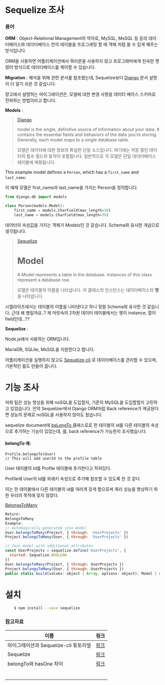 # Sequelize 조사

### 용어

**ORM** : Object-Relational Management의 약자로, MySQL, MsSQL 등 등의 데이터베이스와 데이터베이스 안의 테이블을 프로그래밍 할 때 객체 처럼 쓸 수 있게 해주는 방식입니다. 

ORM을 사용하면 어플리케이션에서 쿼리문을 사용하지 않고 프로그래머에게 친숙한 명령어 방식으로 데이터베이스를 제어할 수 있습니다.



**Migration** : 해석을 위해 관련 문서를 참조했는데, Sequelize보다 [Django](https://docs.djangoproject.com/en/3.2/topics/migrations/) 문서 설명이 더 알기 쉬운 것 같습니다.

쟝고에서 설명하는 마이그레이션은, 모델에 대한 변경 사항을 데이터 베이스 스키마로 전파하는 방법이라고 합니다.

**Models**  : 

> [Django](https://docs.djangoproject.com/en/3.2/topics/db/models/A )
>
> model is the single, definitive source of information about your data. It contains the essential fields and behaviors of the data you’re storing. Generally, each model maps to a single database table.
>
> 모델은 데이터에 대한 정보의 확실한 단일 소스입니다. 여기에는 저장 중인 데이터의 필수 필드와 동작이 포함됩니다. 일반적으로 각 모델은 단일 데이터베이스 테이블에 매핑됩니다.

This example model defines a `Person`, which has a `first_name` and `last_name`:

이 예제 모델은 first_name과 last_name을 가지는 Person을 정의합니다.

```python
from django.db import models

class Person(models.Model):
    first_name = models.CharField(max_length=30)
    last_name = models.CharField(max_length=30)
```

데이터의 속성값을 가지는 객체가 Models인 것 같습니다. Schema와 유사한 개념으로 생각됩니다.



>  [Sequelize](https://sequelize.org/master/class/lib/model.js~Model.html)
>
> # Model
>
> A Model represents a table in the database. Instances of this class represent a database row.
>
> 모델은 테이블의 이름을 나타냅니다. 이 클래스의 인스턴스는 데이터베이스의 **행** 을 나타냅니다

 시퀄라이즈에서는 테이블의 이름을 나타낸다고 하니 정말 Schema와 유사한 것 같습니다. 근데 왜 행일까요..? 제 머릿속의 2차원 데이터 테이블에서는 행이 instance, 열이 field인데...??

**Sequelize** : 

Node.js에서 사용하는 ORM입니다.

 MariaDB, SQLite, MsSQL을 지원한다고 합니다.

어플리케이션을 실행하지 않고도 [Sequelize-cli](https://github.com/sequelize/cli) 로 데이터베이스를 관리할 수 있으며, 기본적인 틀도 만들어 줍니다.



# 기능 조사 

 저희 팀은 성능 향상을 위해 noSQL을 도입할지, 기존의 MySQL을 도입할할지 고민하고 있었습니다. 만약 Sequelizer에서 Django ORM처럼 Back reference가 제공된다면 성능의 문제로 noSQL을 사용하지 않아도 됬습니다. 

 sequelize document에 [beLongTo ](https://sequelize.org/master/class/lib/associations/belongs-to.js~BelongsTo.html) 클래스로로 한 테이블의 id를 다른 테이블의 속성으로 추가하는 기능이 있었는데, 를, back reference가 가능한지 조사했습니다.



#### belongTo 예:

```
Profile.belongsTo(User) 
// This will add userId to the profile table
```

User 테이블의 Id를 Profile 테이블에 추가한다고 적혀있다.

Profile에  User의 Id를 외래키 속성으로 추가해 참조할 수 있도록 한 것 같다.

 이는 한 테이블에서 다른 테이블의 id를 여러개 갖게 함으로써 쿼리 성능을 향상하기 위한 우리의 목적에 맞지 않았다.



[BelongsToMany](https://sequelize.org/master/class/lib/associations/belongs-to-many.js~BelongsToMany.html)

```js
Return:
BelongsToMany
Example:
// Automagically generated join model
User.belongsToMany(Project, { through: 'UserProjects' })
Project.belongsToMany(User, { through: 'UserProjects' })

// Join model with additional attributes
const UserProjects = sequelize.define('UserProjects', {
  started: Sequelize.BOOLEAN
})
User.belongsToMany(Project, { through: UserProjects })
Project.belongsToMany(User, { through: UserProjects })
public static build(values: object | Array, options: object): Model | Array<Model>
```





# 설치

```bash
	$ npm install --save sequelize
```



### 참고자료

[1]: https://sequelize.org/master/manual/migrations.html

| 이름                         | 링크                                       |
| -------------------------- | ---------------------------------------- |
| 마이그레이션과 Sequelize-cli 튜토리얼 | [링크](https://medium.com/prisma-korea/%EB%B2%88%EC%97%AD-%EB%A7%88%EC%9D%B4%EA%B7%B8%EB%A0%88%EC%9D%B4%EC%85%98%EA%B3%BC-sequelize-cli-%ED%8A%9C%ED%86%A0%EB%A6%AC%EC%96%BC-3926c0a9eae6) |
| Sequelize                  | [링크](https://sequelize.org/master/index.html) |
| belongTo와 hasOne 차이        | [링크](https://wooooooak.github.io/node.js/2018/08/22/sequelize1%EB%8C%801/) |
|                            |                                          |
|                            |                                          |
|                            |                                          |
|                            |                                          |
|                            |                                          |
|                            |                                          |

